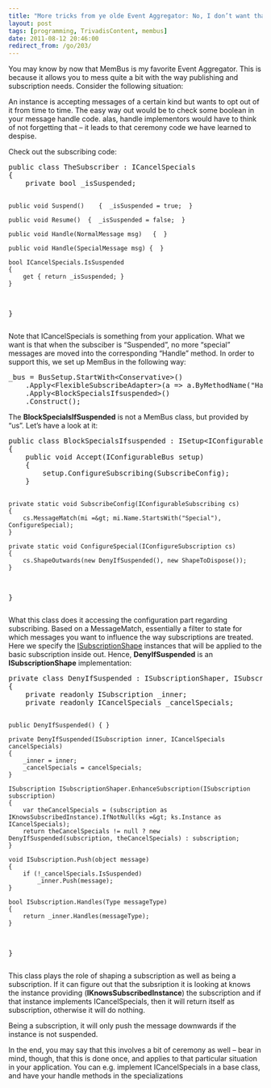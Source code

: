 ```yaml
---
title: "More tricks from ye olde Event Aggregator: No, I don’t want that message for a while"
layout: post
tags: [programming, TrivadisContent, membus]
date: 2011-08-12 20:46:00
redirect_from: /go/203/
---
```


You may know by now that MemBus is my favorite Event Aggregator. This is because it allows you to mess quite a bit with the way publishing and subscription needs. Consider the following situation:

An instance is accepting messages of a certain kind but wants to opt out of it from time to time. The easy way out would be to check some boolean in your message handle code. alas, handle implementors would have to think of not forgetting that – it leads to that ceremony code we have learned to despise.

Check out the subscribing code:
 <div style="padding-bottom: 0px; margin: 0px; padding-left: 0px; padding-right: 0px; display: inline; float: none; padding-top: 0px" id="scid:812469c5-0cb0-4c63-8c15-c81123a09de7:4ca25c79-eed6-455e-bf80-e113ab1cfb56" class="wlWriterEditableSmartContent"><pre name="code" class="c#">public class TheSubscriber : ICancelSpecials
{
    private bool _isSuspended;

    public void Suspend()    {  _isSuspended = true;  }

    public void Resume()  {  _isSuspended = false;  }

    public void Handle(NormalMessage msg)   {  }

    public void Handle(SpecialMessage msg) {  }

    bool ICancelSpecials.IsSuspended
    {
        get { return _isSuspended; }
    }
}</pre></div>

Note that ICancelSpecials is something from your application. What we want is that when the subsciber is “Suspended”, no more “special” messages are moved into the corresponding “Handle” method. In order to support this, we set up MemBus in the following way:

<div style="padding-bottom: 0px; margin: 0px; padding-left: 0px; padding-right: 0px; display: inline; float: none; padding-top: 0px" id="scid:812469c5-0cb0-4c63-8c15-c81123a09de7:a21c6292-fd48-4a4a-90a7-b4eb42cba63c" class="wlWriterEditableSmartContent"><pre name="code" class="c#">_bus = BusSetup.StartWith&lt;Conservative&gt;()
    .Apply&lt;FlexibleSubscribeAdapter&gt;(a =&gt; a.ByMethodName("Handle"))
    .Apply&lt;BlockSpecialsIfsuspended&gt;()
    .Construct();</pre></div>

The **BlockSpecialsIfSuspended** is not a MemBus class, but provided by “us”. Let’s have a look at it:

<div style="padding-bottom: 0px; margin: 0px; padding-left: 0px; padding-right: 0px; display: inline; float: none; padding-top: 0px" id="scid:812469c5-0cb0-4c63-8c15-c81123a09de7:58922d2c-8f18-4260-8f65-84e8600fe737" class="wlWriterEditableSmartContent"><pre name="code" class="c#">public class BlockSpecialsIfsuspended : ISetup&lt;IConfigurableBus&gt;
{
    public void Accept(IConfigurableBus setup)
    {
        setup.ConfigureSubscribing(SubscribeConfig);
    }

    private static void SubscribeConfig(IConfigurableSubscribing cs)
    {
        cs.MessageMatch(mi =&gt; mi.Name.StartsWith("Special"), ConfigureSpecial);
    }

    private static void ConfigureSpecial(IConfigureSubscription cs)
    {
        cs.ShapeOutwards(new DenyIfSuspended(), new ShapeToDispose());
    }
}</pre></div>

What this class does it accessing the configuration part regarding subscribing. Based on a MessageMatch, essentially a filter to state for which messages you want to influence the way subscriptions are treated. Here we specify the [ISubscriptionShape](http://realfiction.net/go/181) instances that will be applied to the basic subscription inside out. Hence, **DenyIfSuspended** is an **ISubscriptionShape** implementation:

<div style="padding-bottom: 0px; margin: 0px; padding-left: 0px; padding-right: 0px; display: inline; float: none; padding-top: 0px" id="scid:812469c5-0cb0-4c63-8c15-c81123a09de7:c36de501-2108-486e-b710-88af2b41abf0" class="wlWriterEditableSmartContent"><pre name="code" class="c#">private class DenyIfSuspended : ISubscriptionShaper, ISubscription
{
    private readonly ISubscription _inner;
    private readonly ICancelSpecials _cancelSpecials;

    public DenyIfSuspended() { }

    private DenyIfSuspended(ISubscription inner, ICancelSpecials cancelSpecials)
    {
        _inner = inner;
        _cancelSpecials = cancelSpecials;
    }

    ISubscription ISubscriptionShaper.EnhanceSubscription(ISubscription subscription)
    {
        var theCancelSpecials = (subscription as IKnowsSubscribedInstance).IfNotNull(ks =&gt; ks.Instance as ICancelSpecials);
        return theCancelSpecials != null ? new DenyIfSuspended(subscription, theCancelSpecials) : subscription;
    }

    void ISubscription.Push(object message)
    {
        if (!_cancelSpecials.IsSuspended)
            _inner.Push(message);
    }

    bool ISubscription.Handles(Type messageType)
    {
        return _inner.Handles(messageType);
    }
}</pre></div>

This class plays the role of shaping a subscription as well as being a subscription. If it can figure out that the subsription it is looking at knows the instance providing (**IKnowsSubscribedInstance**) the subscription and if that instance implements ICancelSpecials, then it will return itself as subscription, otherwise it will do nothing.

Being a subscription, it will only push the message downwards if the instance is not suspended.

In the end, you may say that this involves a bit of ceremony as well – bear in mind, though, that this is done once, and applies to that particular situation in your application. You can e.g. implement ICancelSpecials in a base class, and have your handle methods in the specializations